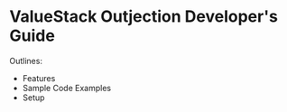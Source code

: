 <h1>ValueStack Outjection Developer's Guide</h1>
<p>
Outlines:
<ul>
<li>Features</li>
<li>Sample Code Examples</li>
<li>Setup</li>
</ul>
</p>

